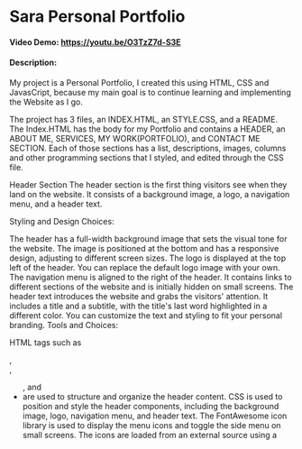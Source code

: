 # Sara Personal Portfolio
#### Video Demo:  <https://youtu.be/O3TzZ7d-S3E>
#### Description:
My project is a Personal Portfolio, I created this using HTML, CSS and JavasCript, because my main goal is to continue learning and implementing the Website as I go. 

The project has 3 files, an INDEX.HTML, an STYLE.CSS, and a README. The Index.HTML has the body for my Portfolio and contains a HEADER, an ABOUT ME, SERVICES, MY WORK(PORTFOLIO), and CONTACT ME SECTION. Each of those sections has a list, descriptions, images, columns and other programming sections that I styled, and edited through the CSS file. 

Header Section
The header section is the first thing visitors see when they land on the website. It consists of a background image, a logo, a navigation menu, and a header text.

Styling and Design Choices:

The header has a full-width background image that sets the visual tone for the website. The image is positioned at the bottom and has a responsive design, adjusting to different screen sizes.
The logo is displayed at the top left of the header. You can replace the default logo image with your own.
The navigation menu is aligned to the right of the header. It contains links to different sections of the website and is initially hidden on small screens.
The header text introduces the website and grabs the visitors' attention. It includes a title and a subtitle, with the title's last word highlighted in a different color. You can customize the text and styling to fit your personal branding.
Tools and Choices:

HTML tags such as <div>, <nav>, <ul>, and <li> are used to structure and organize the header content.
CSS is used to position and style the header components, including the background image, logo, navigation menu, and header text.
The FontAwesome icon library is used to display the menu icons and toggle the side menu on small screens. The icons are loaded from an external source using a <script> tag in the HTML code.
JavaScript is used to toggle the side menu when the menu icon is clicked.
About Section
The about section provides information about the game developer, including a profile picture, a description, and tabs for different sections (skills, experience, and education).

Styling and Design Choices:

The about section is divided into two columns using flexbox. The left column contains a profile picture, and the right column includes the about description and tabbed content.
The profile picture is displayed on the left side and is styled with a border radius for a rounded look. You can replace the default image with your own.
The about description provides a brief overview of the game developer's background, skills, and goals. It is formatted as a paragraph and uses a moderate font size and line height for easy readability.
The tabbed content allows visitors to switch between different sections of the about information. The tabs are styled as clickable links, and the content is organized into separate divs for each section (skills, experience, and education).
Tools and Choices:

HTML tags such as <div>, <img>, <h1>, <p>, and <ul> are used to structure and display the about content.
CSS is used to style the layout, typography, and tabs within the about section.
JavaScript is used to handle tab switching when a tab link is clicked.
Services Section
The services section highlights the different services provided by the game developer, including game development, web development, and app development.

Styling and Design Choices:

The services section uses a grid layout to display the services in a visually appealing manner.
Each service is represented by a separate div element, which includes an icon, a heading, a description, and a "Learn More" link.
The services' divs have a consistent background color and padding, creating a cohesive look.
The icons are taken from the FontAwesome icon library and are styled with a specific color to match the overall design.
Tools and Choices:

HTML tags such as <div>, <i>, <h2>, <p>, and <a> are used to structure and display the services.
CSS is used to style the grid layout, icons, typography, and hover effects.
The FontAwesome icon library is utilized to display icons for each service.
Portfolio Section
The portfolio section showcases the game developer's work by displaying images and descriptions of selected projects.

Styling and Design Choices:

The portfolio section uses a grid layout to display the project images and descriptions.
Each project is represented by a separate div element, which includes an image, a caption, and a link to learn more about the project.
The project images have a consistent aspect ratio and are styled with a border radius for a more visually appealing look.
On hover, a layer with a gradient background and additional project information appears over each image, providing more details and a call-to-action link.
Tools and Choices:

HTML tags such as <div>, <img>, <h3>, <p>, and <a> are used to structure and display the portfolio content.
CSS is used to style the grid layout, images, captions, overlay layer, and hover effects.
Contact Section
The contact section provides contact information and a contact form for visitors to get in touch with the game developer.

Styling and Design Choices:

The contact section is divided into two columns: the left column contains contact information, and the right column includes a contact form.
Contact information is displayed with appropriate icons for email and phone, along with text descriptions. The icons are styled with a specific color to match the overall design.
The contact form includes input fields for name, email, and message, along with a submit button. It is designed with a clean and straightforward layout.
Tools and Choices:

HTML tags such as <div>, <p>, <i>, <form>, <input>, <textarea>, and <button> are used to structure and display the contact content.
CSS is used to style the layout, typography, icons, and form elements.
JavaScript is used to submit the contact form data to a Google Sheet, with success and error messages displayed upon submission.
Overall Styling and Design Choices
The template uses a dark color scheme, primarily black and shades of gray, with accents of blue (#6ac1f0) for links and icons. The choice of colors creates a modern and sleek look that is visually appealing.

The template incorporates a responsive design, ensuring that the website looks good and functions well on different screen sizes, from large desktop screens to small mobile devices. Media queries and flexbox are used to adjust the layout and spacing for optimal viewing on various devices.

The FontAwesome icon library is utilized to enhance the visual appeal and provide recognizable icons for navigation, services, and social media links.

The Google Sheet integration for the contact form allows for easy management of contact submissions. The data from the form can be collected and stored in a Google Sheet for further processing or analysis.

These design choices and tools used in the template provide a solid foundation for creating a professional and visually appealing portfolio website for a game developer. Feel free to customize and modify the template according to your preferences and branding.